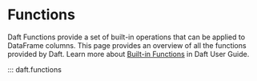 # Functions

Daft Functions provide a set of built-in operations that can be applied to DataFrame columns. This page provides an overview of all the functions provided by Daft. Learn more about [Built-in Functions](../core_concepts.md#built-in-functions) in Daft User Guide.

::: daft.functions